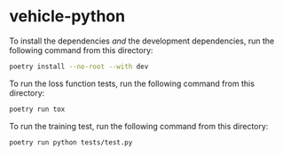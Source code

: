 # vehicle-python

To install the dependencies _and_ the development dependencies, run the following command from this directory:

```sh
poetry install --no-root --with dev
```

To run the loss function tests, run the following command from this directory:

```sh
poetry run tox
```

To run the training test, run the following command from this directory:

```sh
poetry run python tests/test.py
```
